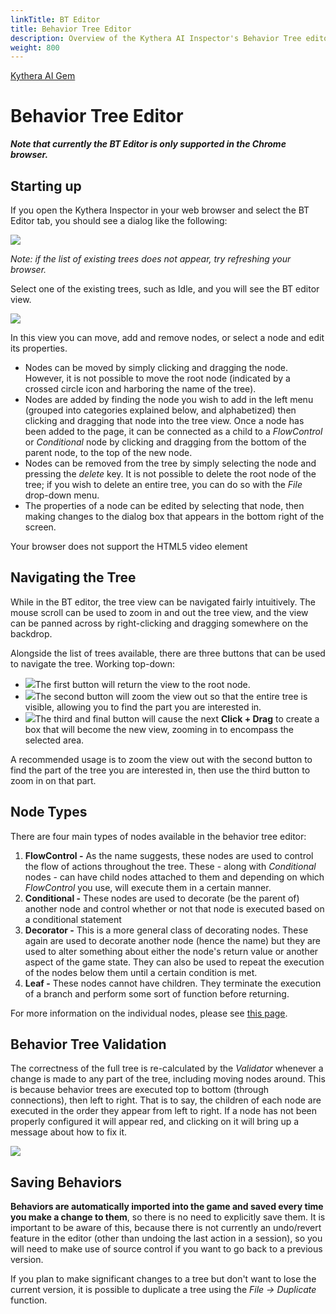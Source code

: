 ```yaml
---
linkTitle: BT Editor
title: Behavior Tree Editor
description: Overview of the Kythera AI Inspector's Behavior Tree editor tool
weight: 800
---
```

[Kythera AI Gem](index.md)

# Behavior Tree Editor

_**Note that currently the BT Editor is only supported in the Chrome browser.**_

Starting up
-----------

If you open the Kythera Inspector in your web browser and select the BT Editor tab, you should see a dialog like the following:

![](/images/user-guide/gems/kythera-ai/bt-editor-choose-bt.png)

_Note: if the list of existing trees does not appear, try refreshing your browser._

  

Select one of the existing trees, such as Idle, and you will see the BT editor view. 

![](/images/user-guide/gems/kythera-ai/bt-editor-show-bt.png)

In this view you can move, add and remove nodes, or select a node and edit its properties.

*   Nodes can be moved by simply clicking and dragging the node. However, it is not possible to move the root node (indicated by a crossed circle icon and harboring the name of the tree).
*   Nodes are added by finding the node you wish to add in the left menu (grouped into categories explained below, and alphabetized) then clicking and dragging that node into the tree view. Once a node has been added to the page, it can be connected as a child to a _FlowControl_ or _Conditional_ node by clicking and dragging from the bottom of the parent node, to the top of the new node.
*   Nodes can be removed from the tree by simply selecting the node and pressing the _delete_ key. It is not possible to delete the root node of the tree; if you wish to delete an entire tree, you can do so with the _File_ drop-down menu.
*   The properties of a node can be edited by selecting that node, then making changes to the dialog box that appears in the bottom right of the screen.

Your browser does not support the HTML5 video element

Navigating the Tree
-------------------

While in the BT editor, the tree view can be navigated fairly intuitively. The mouse scroll can be used to zoom in and out the tree view, and the view can be panned across by right-clicking and dragging somewhere on the backdrop.

Alongside the list of trees available, there are three buttons that can be used to navigate the tree. Working top-down:

*   ![](/images/user-guide/gems/kythera-ai/bt-editor-button-home.png)The first button will return the view to the root node.
*   ![](/images/user-guide/gems/kythera-ai/bt-editor-button-zoom.png)The second button will zoom the view out so that the entire tree is visible, allowing you to find the part you are interested in.
*   ![](/images/user-guide/gems/kythera-ai/bt-editor-button-view.png)The third and final button will cause the next **Click + Drag** to create a box that will become the new view, zooming in to encompass the selected area.

A recommended usage is to zoom the view out with the second button to find the part of the tree you are interested in, then use the third button to zoom in on that part.

Node Types
----------

There are four main types of nodes available in the behavior tree editor:

1.  **FlowControl -** As the name suggests, these nodes are used to control the flow of actions throughout the tree. These - along with _Conditional_ nodes - can have child nodes attached to them and depending on which _FlowControl_ you use, will execute them in a certain manner.
2.  **Conditional -** These nodes are used to decorate (be the parent of) another node and control whether or not that node is executed based on a conditional statement
3.  **Decorator -** This is a more general class of decorating nodes. These again are used to decorate another node (hence the name) but they are used to alter something about either the node's return value or another aspect of the game state. They can also be used to repeat the execution of the nodes below them until a certain condition is met.
4.  **Leaf -** These nodes cannot have children. They terminate the execution of a branch and perform some sort of function before returning.

For more information on the individual nodes, please see [this page](https://kythera.atlassian.net/wiki/spaces/KYTDOC/pages/180060187/Behavior+Tree+Nodes). 

Behavior Tree Validation
------------------------

The correctness of the full tree is re-calculated by the _Validator_ whenever a change is made to any part of the tree, including moving nodes around. This is because behavior trees are executed top to bottom (through connections), then left to right. That is to say, the children of each node are executed in the order they appear from left to right. If a node has not been properly configured it will appear red, and clicking on it will bring up a message about how to fix it.

![](/images/user-guide/gems/kythera-ai/bt-editor-validation.png)

  

Saving Behaviors
----------------

**Behaviors are automatically imported into the game and saved every time you make a change to them**, so there is no need to explicitly save them. It is important to be aware of this, because there is not currently an undo/revert feature in the editor (other than undoing the last action in a session), so you will need to make use of source control if you want to go back to a previous version.

If you plan to make significant changes to a tree but don't want to lose the current version, it is possible to duplicate a tree using the _File → Duplicate_ function.

